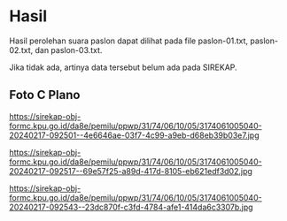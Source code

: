 # Hasil

Hasil perolehan suara paslon dapat dilihat pada file paslon-01.txt, paslon-02.txt, dan paslon-03.txt.

Jika tidak ada, artinya data tersebut belum ada pada SIREKAP.

## Foto C Plano

https://sirekap-obj-formc.kpu.go.id/da8e/pemilu/ppwp/31/74/06/10/05/3174061005040-20240217-092501--4e6646ae-03f7-4c99-a9eb-d68eb39b03e7.jpg

https://sirekap-obj-formc.kpu.go.id/da8e/pemilu/ppwp/31/74/06/10/05/3174061005040-20240217-092517--69e57f25-a89d-417d-8105-eb621edf3d02.jpg

https://sirekap-obj-formc.kpu.go.id/da8e/pemilu/ppwp/31/74/06/10/05/3174061005040-20240217-092543--23dc870f-c3fd-4784-afe1-414da6c3307b.jpg
